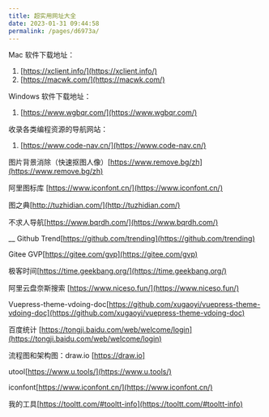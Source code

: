 ```yaml
---
title: 超实用网址大全
date: 2023-01-31 09:44:58
permalink: /pages/d6973a/
---
```


Mac 软件下载地址：

1. [https://xclient.info/](https://xclient.info/)
1. [https://macwk.com/](https://macwk.com/)


Windows 软件下载地址：
1. [https://www.wgbqr.com/](https://www.wgbqr.com/)

收录各类编程资源的导航网站：
1. [https://www.code-nav.cn/](https://www.code-nav.cn/)

图片背景消除（快速抠图人像）[https://www.remove.bg/zh](https://www.remove.bg/zh)

阿里图标库 [https://www.iconfont.cn/](https://www.iconfont.cn/)

图之典[http://tuzhidian.com/](http://tuzhidian.com/)

不求人导航[https://www.bqrdh.com/](https://www.bqrdh.com/)

__
Github Trend[https://github.com/trending](https://github.com/trending)

Gitee GVP[https://gitee.com/gvp](https://gitee.com/gvp)

极客时间[https://time.geekbang.org/](https://time.geekbang.org/)

阿里云盘奈斯搜索 [https://www.niceso.fun/](https://www.niceso.fun/)

Vuepress-theme-vdoing-doc[https://github.com/xugaoyi/vuepress-theme-vdoing-doc](https://github.com/xugaoyi/vuepress-theme-vdoing-doc)

百度统计 [https://tongji.baidu.com/web/welcome/login](https://tongji.baidu.com/web/welcome/login)

流程图和架构图：draw.io [https://draw.io]

utool[https://www.u.tools/](https://www.u.tools/)

iconfont[https://www.iconfont.cn/](https://www.iconfont.cn/)

我的工具[https://tooltt.com/#tooltt-info](https://tooltt.com/#tooltt-info)
